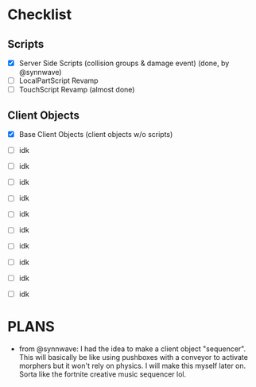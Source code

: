 # Checklist

## Scripts
- [x] Server Side Scripts (collision groups & damage event) (done, by @synnwave)
- [ ] LocalPartScript Revamp
- [ ] TouchScript Revamp (almost done)

## Client Objects
- [x] Base Client Objects (client objects w/o scripts)
- [ ] idk
- [ ] idk
- [ ] idk
- [ ] idk
- [ ] idk
- [ ] idk
- [ ] idk
- [ ] idk
- [ ] idk
- [ ] idk



# PLANS
- from @synnwave: I had the idea to make a client object "sequencer". This will basically be like using pushboxes with a conveyor to activate morphers but it won't rely on physics. I will make this myself later on. Sorta like the fortnite creative music sequencer lol.